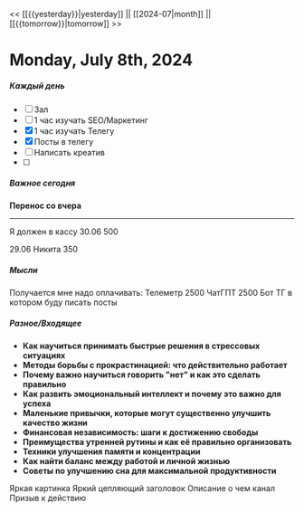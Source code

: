 << [[{{yesterday}}|yesterday]] || [[2024-07|month]] || [[{{tomorrow}}|tomorrow]] >>

# Monday, July 8th, 2024

##### Каждый день
- [ ] Зал
- [ ] 1 час изучать SEO/Маркетинг
- [x] 1 час изучать Телегу
- [x] Посты в телегу  
- [ ] Написать креатив
- [ ] 
##### Важное сегодня
**Перенос со вчера**

---
Я должен в кассу
30.06
500

29.06
Никита 350


##### Мысли
Получается мне надо оплачивать:
Телеметр 2500
ЧатГПТ 2500
Бот ТГ в котором буду писать посты





##### Разное/Входящее
- **Как научиться принимать быстрые решения в стрессовых ситуациях**
- **Методы борьбы с прокрастинацией: что действительно работает**
- **Почему важно научиться говорить "нет" и как это сделать правильно**
- **Как развить эмоциональный интеллект и почему это важно для успеха**
- **Маленькие привычки, которые могут существенно улучшить качество жизни**
- **Финансовая независимость: шаги к достижению свободы**
- **Преимущества утренней рутины и как её правильно организовать**
- **Техники улучшения памяти и концентрации**
- **Как найти баланс между работой и личной жизнью**
- **Советы по улучшению сна для максимальной продуктивности**

Яркая картинка
Яркий цепляющий заголовок
Описание о чем канал
Призыв к действию